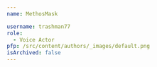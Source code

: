 ```yaml
---
name: MethosMask

username: trashman77
role:
  - Voice Actor
pfp: /src/content/authors/_images/default.png
isArchived: false
---
```

